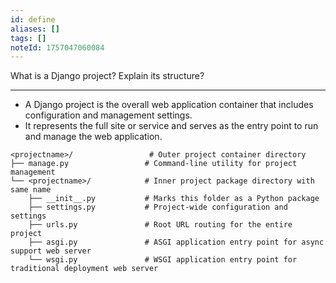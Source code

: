 ```yaml
---
id: define
aliases: []
tags: []
noteId: 1757047060084
---
```


What is a Django project? Explain its structure?

---

- A Django project is the overall web application container that includes configuration and management settings.
- It represents the full site or service and serves as the entry point to run and manage the web application.

```
<projectname>/                 # Outer project container directory
├── manage.py                 # Command-line utility for project management
└── <projectname>/            # Inner project package directory with same name
    ├── __init__.py           # Marks this folder as a Python package
    ├── settings.py           # Project-wide configuration and settings
    ├── urls.py               # Root URL routing for the entire project
    ├── asgi.py               # ASGI application entry point for async support web server
    └── wsgi.py               # WSGI application entry point for traditional deployment web server
```
